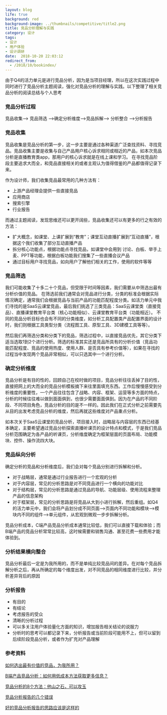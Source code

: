 ```yaml
---
layout: blog
life: true
background: red
background-image: ../thumbnails/competitive/title2.png
title: 竞品分析理解与实践
category: 设计
tags:
- 设计
- 用户体验
- 设计调研
date:  2018-10-20 22:03:12
redirect_from:
  - /2018/10/bookindex/
---
```


由于Q4的活力单元是进行竞品分析，因为是当项目经理，所以在这次实践过程中同时进行了竞品分析主题阅读，强化对竞品分析的理解与实践。以下整理了相关竞品分析的阅读总结与个人思考

### 竞品分析过程

竞品收集--> 竞品筛选 -->确定分析维度-->竞品拆解--> 分析整合 -->分析报告

### 竞品收集

竞品收集是竞品分析的第一步，这一步主要是通过各种渠道广泛查找资料、寻找竞品。竞品收集主要是收集与自己产品用户核心诉求相同或相近的产品，如本次竞品分析是直播教育类app，那用户的核心诉求就是在线上课和学习。 在寻找竞品阶段主要追求大而全，和竞品直接相关的或者主观认为值得借鉴的产品都值得记录下来。

作为设计师，我们收集竞品最常用的几种方法有：

- 上游产品经理会提供一些直接竞品
- 应用商店
- 搜索引擎
- 行业报告


而通过主题阅读，发现思维还可以更开阔些，竞品收集还可以有更多的行之有效的方法：

- 扩大概念，如课堂、上课扩展到“教育”；课堂互动直播扩展到“互动直播”，根据这个我们收集了部分互动直播产品
- 拆分核心功能点，根据功能点寻找竞品，如课堂中会用到 讨论、白板、举手上麦、PPT等功能，根据白板功能我们搜集了一些直播会议产品
- 通过目标用户寻找竞品，如向用户了解他们相关的工作，使用的软件等等

### 竞品筛选

我们可能收集了十多二十个竞品，但受限于时间等因素，我们需要从中筛选出最有分析价值的竞品。
在筛选前我们通常会对竞品进行分类，分类的标准会根据实际情况确定，通常我们会根据竞品与当前产品的功能匹配程度分类。如活力单元中我们寻找的是SaaS云课堂竞品，最后我们挑选了三类竞品：SaaS云课堂类（直接竞品）、直播课堂教育平台类（核心功能相似）、云课堂教育平台类（功能相近）。
不同的竞品分析目标也会有不同的分类维度，如分析工具配置类产品配置界面的设计时，我们则根据工具类型分类（流程图工具、原型工具、3D建模工具等等）。

然后我们再筛选分类和分类下的竞品，筛选过程中，以直接竞品优先，其它分类下适当选取1到2个进行分析。筛选的标准其实还是竞品所具有的分析价值（竞品功能匹配程度、竞品的使用热度、使用人群、是否具有参考价值等），如果在寻找的过程当中发现两个竞品非常相似，可以只选其中一个进行分析。

### 确定分析维度

竞品分析是有目的性的，回顾自己在校时做的项目，竞品分析往往丢掉了目的性，直接把网上的大而全的竞品分析模板摘下来往里面填充东西。工作后慢慢感受到分析维度的重要性，一个产品往往包含了战略、内容、框架、运营等多方面的特点，分析的时候往往难以做到面面俱到，也很少需要面面俱到。因为在产品的不同阶段、不同项目角色，竞品分析的目的是不一样的。因此我们在正式分析之前需要先从目的出发考虑竞品分析的维度，然后再就这些维度对产品重点分析。

如本次关于SaaS云课堂的竞品分析，项目接入时，战略层与内容层的东西已经基本确定，主要希望通过竞品分析探索直播听课页的设计特点和模式，于是我们竞品分析范围确定为各产品的听课页，分析维度确定为框架层面的页面布局、功能模块、控件、操作流四大块。

### 竞品纵向分析


确定分析的竞品和分析维度后，我们会对每个竞品分别进行拆解和分析。

- 对于战略层，通常是通过行业报告进行一个宏观的分析
- 对于内容层，常见的分析思路是对不同竞品进行一个横向的功能对比
- 对于结构层，常见的分析思路是通过竞品的导航、功能层级、使用流程来整理产品的信息架构
- 对于框架层，常见的分析思路是将竞品从大到小进行拆解，然后重组。如Q4的活力单元中，我们会将产品划分成不同页面-->页面内不同功能和模块-->模块内不同的组件-->单元组件，从宏观到微观一步步拆解分析。


竞品分析成本，C端产品竞品分析成本通常比较低，我们可以直接下载和体验；而B端产品的竞品分析常常比较高，这时候需要和销售沟通、甚至花费一些费用才能体验到。

### 分析结果横向整合


竞品分析最后一定是为我所用的，而不是单纯比较竞品间的差异。在对每个竞品拆解分析之后，再从所确定的每个维度出发，对不同竞品的相同维度进行比较，并分析差异背后的原因

### 分析报告

- 有目的
- 有结论
- 考虑报告的受众
- 清晰的分析过程
- 可以多关注用户体验量化方面的知识，增加报告相关结论的说服力
- 分析时的思考可以都记录下来，分析报告或当前阶段可能用不上，但可以留到后续阶段竞品分析，或者作为扩充对产品理解

### 参考资料 

[如何选出最有价值的竞品，为我所用？](http://www.woshipm.com/pmd/737183.html)

[B端产品竞品分析：如何用低成本方法获取更多信息？](http://www.woshipm.com/pd/895748.html)

[竞品分析的8个方法：他山之石，可以攻玉](http://www.woshipm.com/pmd/733224.html)

[竞品分析报告的几个错误](http://www.woshipm.com/pmd/76876.html)

[好的竞品分析报告的思路应该是这样的](https://www.jianshu.com/p/de69b9ab9d00?utm_campaign=maleskine&utm_content=note&utm_medium=seo_notes&utm_source=recommendation)


